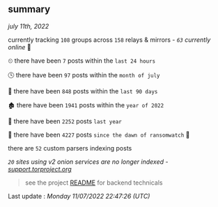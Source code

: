 
## summary
_july 11th, 2022_

currently tracking `108` groups across `158` relays & mirrors - _`63` currently online_ 📡

⏲ there have been `7` posts within the `last 24 hours`

🕓 there have been `97` posts within the `month of july`

📅 there have been `848` posts within the `last 90 days`

🏚 there have been `1941` posts within the `year of 2022`

🚀 there have been `2252` posts `last year`

🦕 there have been `4227` posts `since the dawn of ransomwatch` 🐣

there are `52` custom parsers indexing posts

_`20` sites using v2 onion services are no longer indexed - [support.torproject.org](https://support.torproject.org/onionservices/v2-deprecation/)_

> see the project [README](https://github.com/jmousqueton/ransomwatch#readme) for backend technicals



Last update : _Monday 11/07/2022 22:47:26 (UTC)_


